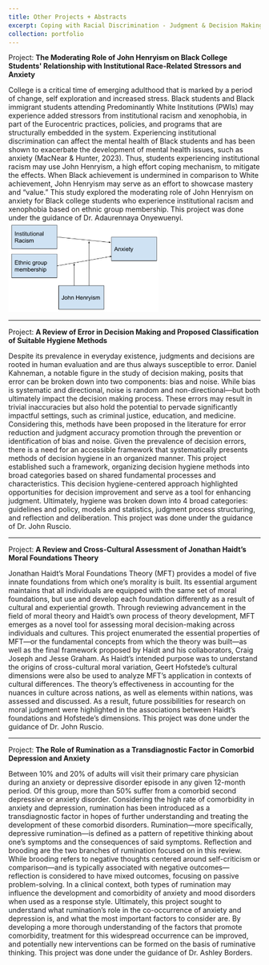 ```yaml
---
title: Other Projects + Abstracts
excerpt: Coping with Racial Discrimination - Judgment & Decision Making - Morality - Comorbid Anxiety & Depression 
collection: portfolio
---
```


Project: **The Moderating Role of John Henryism on Black College Students' Relationship with Institutional Race-Related Stressors and Anxiety**

College is a critical time of emerging adulthood that is marked by a period of change, self exploration and increased stress. Black students and Black immigrant students attending Predominantly White Institutions (PWIs) may experience added stressors from institutional racism and xenophobia, in part of the Eurocentric practices, policies, and programs that are structurally embedded in the system. Experiencing institutional discrimination can affect the mental health of Black students and has been shown to exacerbate the development of mental health issues, such as anxiety (MacNear & Hunter, 2023). Thus, students experiencing institutional racism may use John Henryism, a high effort coping mechanism, to mitigate the effects. When Black achievement is undermined in comparison to White achievement, John Henryism may serve as an effort to showcase mastery and “value.” This study explored the moderating role of John Henryism on anxiety for  Black college students who experience institutional racism and xenophobia based on ethnic group membership. This project was done under the guidance of  Dr. Adaurennaya Onyewuenyi. <br/><img src='/images/labpic.png' style="width:300px;">

---------------------------------------------------------------------------------------------------------

Project: **A Review of Error in Decision Making and Proposed Classification of Suitable Hygiene Methods**

Despite its prevalence in everyday existence, judgments and decisions are rooted in human
evaluation and are thus always susceptible to error. Daniel Kahneman, a notable figure in the
study of decision making, posits that error can be broken down into two components: bias and
noise. While bias is systematic and directional, noise is random and non-directional—but both
ultimately impact the decision making process. These errors may result in trivial inaccuracies but
also hold the potential to pervade significantly impactful settings, such as criminal justice,
education, and medicine. Considering this, methods have been proposed in the literature for error
reduction and judgment accuracy promotion through the prevention or identification of bias and
noise. Given the prevalence of decision errors, there is a need for an accessible framework that
systematically presents methods of decision hygiene in an organized manner. This project established such a framework, organizing decision hygiene methods into broad categories based on
shared fundamental processes and characteristics. This decision hygiene-centered approach
highlighted opportunities for decision improvement and serve as a tool for enhancing
judgment. Ultimately, hygiene was broken down into 4 broad categories: guidelines and policy, models and statistics, judgment process structuring, and reflection and deliberation. This project was done under the guidance of Dr. John Ruscio.

---------------------------------------------------------------------------------------------------------

Project: **A Review and Cross-Cultural Assessment of Jonathan Haidt’s Moral Foundations Theory**

Jonathan Haidt’s Moral Foundations Theory (MFT) provides a model of five innate foundations
from which one’s morality is built. Its essential argument maintains that all individuals are
equipped with the same set of moral foundations, but use and develop each foundation
differently as a result of cultural and experiential growth. Through reviewing advancement in the
field of moral theory and Haidt’s own process of theory development, MFT emerges as a novel
tool for assessing moral decision-making across individuals and cultures. This project
enumerated the essential properties of MFT—or the fundamental concepts from which the theory
was built—as well as the final framework proposed by Haidt and his collaborators, Craig Joseph
and Jesse Graham. As Haidt’s intended purpose was to understand the origins of cross-cultural
moral variation, Geert Hofstede’s cultural dimensions were also be used to analyze MFT’s
application in contexts of cultural differences. The theory’s effectiveness in accounting for the
nuances in culture across nations, as well as elements within nations, was assessed and
discussed. As a result, future possibilities for research on moral judgment were highlighted in
the associations between Haidt’s foundations and Hofstede’s dimensions. This project was done under the guidance of Dr. John Ruscio.

---------------------------------------------------------------------------------------------------------

Project: **The Role of Rumination as a Transdiagnostic Factor in Comorbid Depression and Anxiety**

Between 10% and 20% of adults will visit their primary care physician during an anxiety or depressive disorder episode in any given 12-month period. Of this group, more than 50% suffer from a comorbid second depressive or anxiety disorder. Considering the high rate of comorbidity in anxiety and depression, rumination has been introduced as a transdiagnostic factor in hopes of further understanding and treating the development of these comorbid disorders. Rumination—more specifically, depressive rumination—is defined as a pattern of repetitive thinking about one’s symptoms and the consequences of said symptoms. Reflection and brooding are the two branches of rumination focused on in this review. While brooding refers to negative thoughts centered around self-criticism or comparison—and is typically associated with negative outcomes—reflection is considered to have mixed outcomes, focusing on passive problem-solving. In a clinical context, both types of rumination may influence the development and comorbidity of anxiety and mood disorders when used as a response style. Ultimately, this project sought to understand what rumination’s role in the co-occurrence of anxiety and depression is, and what the most important factors to consider are. By developing a more thorough understanding of the factors that promote comorbidity, treatment for this widespread occurrence can be improved, and potentially new interventions can be formed on the basis of ruminative thinking. This project was done under the guidance of Dr. Ashley Borders.


